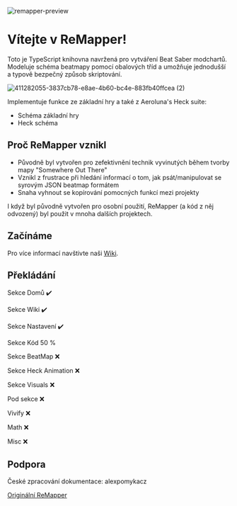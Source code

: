![remapper-preview](https://github.com/user-attachments/assets/599f6913-aae5-421e-ab50-c776a5ef5d9d)

# Vítejte v ReMapper!

Toto je TypeScript knihovna navržená pro vytváření Beat Saber modchartů. Modeluje schéma beatmapy pomocí obalových tříd a umožňuje jednodušší a typově bezpečný způsob skriptování.

![411282055-3837cb78-e8ae-4b60-bc4e-883fb40ffcea (2)](https://github.com/user-attachments/assets/6db1e59f-d99f-4608-8b78-f7c2b605f410)

Implementuje funkce ze základní hry a také z Aeroluna's Heck suite:
- Schéma základní hry
- Heck schéma

## Proč ReMapper vznikl

- Původně byl vytvořen pro zefektivnění technik vyvinutých během tvorby mapy "Somewhere Out There"
- Vznikl z frustrace při hledání informací o tom, jak psát/manipulovat se syrovým JSON beatmap formátem
- Snaha vyhnout se kopírování pomocných funkcí mezi projekty

I když byl původně vytvořen pro osobní použití, ReMapper (a kód z něj odvozený) byl použit v mnoha dalších projektech.

## Začínáme

Pro více informací navštivte naši [Wiki](https://remappercz.vercel.app/).

## Překládání

Sekce Domů ✔️

Sekce Wiki ✔️

Sekce Nastavení ✔️

Sekce Kód 50 %

Sekce BeatMap ❌

Sekce Heck Animation ❌

Sekce Visuals ❌

Pod sekce ❌

Vivify ❌

Math ❌

Misc ❌

## Podpora

České zpracování dokumentace: alexpomykacz

[Originální ReMapper](https://github.com/Swifter1243/ReMapper)
```
